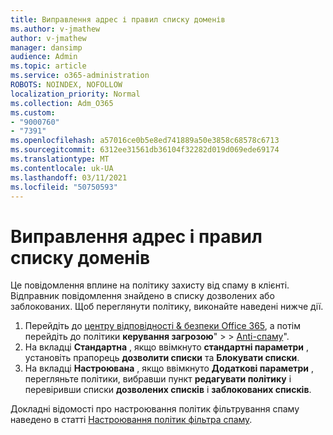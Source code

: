 ```yaml
---
title: Виправлення адрес і правил списку доменів
ms.author: v-jmathew
author: v-jmathew
manager: dansimp
audience: Admin
ms.topic: article
ms.service: o365-administration
ROBOTS: NOINDEX, NOFOLLOW
localization_priority: Normal
ms.collection: Adm_O365
ms.custom:
- "9000760"
- "7391"
ms.openlocfilehash: a57016ce0b5e8ed741889a50e3858c68578c6713
ms.sourcegitcommit: 6312ee31561db36104f32282d019d069ede69174
ms.translationtype: MT
ms.contentlocale: uk-UA
ms.lasthandoff: 03/11/2021
ms.locfileid: "50750593"
---
```

# <a name="fix-sender-addressdomain-list-rules"></a>Виправлення адрес і правил списку доменів

Це повідомлення вплине на політику захисту від спаму в клієнті. Відправник повідомлення знайдено в списку дозволених або заблокованих. Щоб переглянути політику, виконайте наведені нижче дії.

1. Перейдіть до [центру відповідності & безпеки Office 365](https://go.microsoft.com/fwlink/p/?linkid=2077143), а потім перейдіть до політики **керування загрозою**"  >    >  [Anti-спаму](https://go.microsoft.com/fwlink/?linkid=2101518)".
2. На вкладці **Стандартна** , якщо ввімкнуто **стандартні параметри** , установіть прапорець **дозволити списки** та **Блокувати списки**.
3. На вкладці **Настроювана** , якщо ввімкнуто **Додаткові параметри** , перегляньте політики, вибравши пункт **редагувати політику** і перевіривши списки **дозволених списків** і **заблокованих списків**.

Докладні відомості про настроювання політик фільтрування спаму наведено в статті [Настроювання політик фільтра спаму](https://go.microsoft.com/fwlink/?linkid=2101431).
